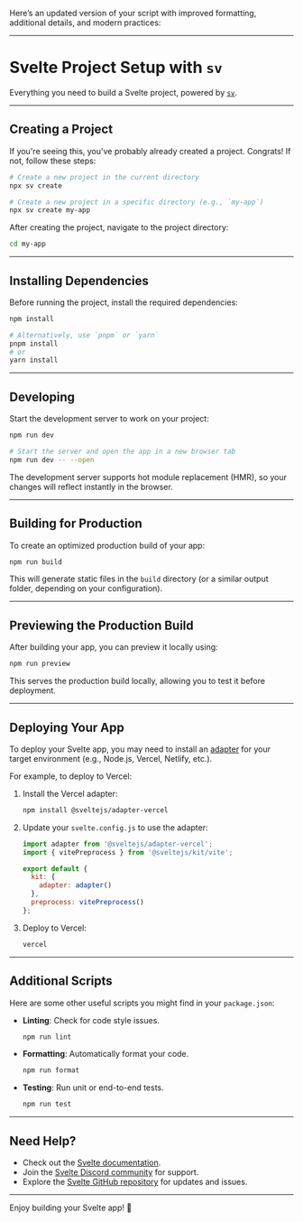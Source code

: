 Here’s an updated version of your script with improved formatting, additional details, and modern practices:

---

# Svelte Project Setup with `sv`

Everything you need to build a Svelte project, powered by [`sv`](https://github.com/sveltejs/cli).

---

## **Creating a Project**

If you're seeing this, you've probably already created a project. Congrats! If not, follow these steps:

```bash
# Create a new project in the current directory
npx sv create

# Create a new project in a specific directory (e.g., `my-app`)
npx sv create my-app
```

After creating the project, navigate to the project directory:

```bash
cd my-app
```

---

## **Installing Dependencies**

Before running the project, install the required dependencies:

```bash
npm install

# Alternatively, use `pnpm` or `yarn`
pnpm install
# or
yarn install
```

---

## **Developing**

Start the development server to work on your project:

```bash
npm run dev

# Start the server and open the app in a new browser tab
npm run dev -- --open
```

The development server supports hot module replacement (HMR), so your changes will reflect instantly in the browser.

---

## **Building for Production**

To create an optimized production build of your app:

```bash
npm run build
```

This will generate static files in the `build` directory (or a similar output folder, depending on your configuration).

---

## **Previewing the Production Build**

After building your app, you can preview it locally using:

```bash
npm run preview
```

This serves the production build locally, allowing you to test it before deployment.

---

## **Deploying Your App**

To deploy your Svelte app, you may need to install an [adapter](https://svelte.dev/docs/kit/adapters) for your target environment (e.g., Node.js, Vercel, Netlify, etc.).

For example, to deploy to Vercel:

1. Install the Vercel adapter:
   ```bash
   npm install @sveltejs/adapter-vercel
   ```

2. Update your `svelte.config.js` to use the adapter:
   ```javascript
   import adapter from '@sveltejs/adapter-vercel';
   import { vitePreprocess } from '@sveltejs/kit/vite';

   export default {
     kit: {
       adapter: adapter()
     },
     preprocess: vitePreprocess()
   };
   ```

3. Deploy to Vercel:
   ```bash
   vercel
   ```

---

## **Additional Scripts**

Here are some other useful scripts you might find in your `package.json`:

- **Linting**: Check for code style issues.
  ```bash
  npm run lint
  ```

- **Formatting**: Automatically format your code.
  ```bash
  npm run format
  ```

- **Testing**: Run unit or end-to-end tests.
  ```bash
  npm run test
  ```

---

## **Need Help?**

- Check out the [Svelte documentation](https://svelte.dev/docs).
- Join the [Svelte Discord community](https://svelte.dev/chat) for support.
- Explore the [Svelte GitHub repository](https://github.com/sveltejs/svelte) for updates and issues.

---

Enjoy building your Svelte app! 🚀